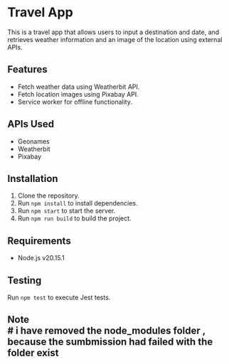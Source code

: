 # Travel App

This is a travel app that allows users to input a destination and date, and retrieves weather information and an image of the location using external APIs.

## Features
- Fetch weather data using Weatherbit API.
- Fetch location images using Pixabay API.
- Service worker for offline functionality.

## APIs Used
- Geonames
- Weatherbit
- Pixabay

## Installation
1. Clone the repository.
2. Run `npm install` to install dependencies.
3. Run `npm start` to start the server.
4. Run `npm run build` to build the project.

## Requirements
- Node.js v20.15.1 

## Testing
Run `npm test` to execute Jest tests.

## Note <br> # i have removed the node_modules folder , because the sumbmission had failed with the folder exist
